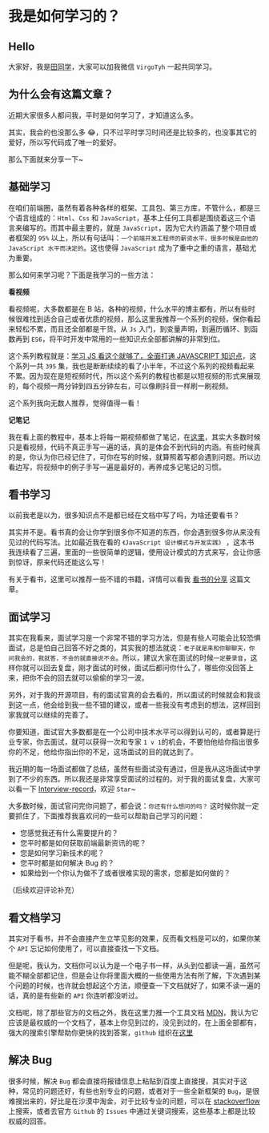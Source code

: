 # 我是如何学习的？

## Hello

大家好，我是[田同学](https://github.com/Tyh2001)，大家可以加我微信 `VirgoTyh` 一起共同学习。

## 为什么会有这篇文章？

近期大家很多人都问我，平时是如何学习了，才知道这么多。

其实，我会的也没那么多 😂，只不过平时学习时间还是比较多的，也没事其它的爱好，所以写代码成了唯一的爱好。

那么下面就来分享一下~

## 基础学习

在咱们前端圈，虽然有着各种各样的框架、工具包、第三方库，不管什么，都是三个语言组成的：`Html`、`Css` 和 `JavaScript`，基本上任何工具都是围绕着这三个语言来编写的。而其中最主要的，就是 `JavaScript`，因为它大约涵盖了整个项目或者框架的 `95%` 以上，所以有句话叫：`一个前端开发工程师的薪资水平，很多时候是由他的 JavaScript 水平而决定的`。这也使得 `JavaScript` 成为了重中之重的语言，基础尤为重要。

那么如何来学习呢？下面是我学习的一些方法：

**看视频**

看视频呢，大多数都是在 B 站，各种的视频，什么水平的博主都有，所以有些时候很难找到适合自己或者优质的视频，那么这里我推荐一个系列的视频，保你看起来轻松不累，而且还全部都是干货。从 `Js` 入门，到变量声明，到遍历循环、到函数再到 `ES6`，将平时开发中常用的一些知识点全部都讲解的非常到位。

这个系列教程就是：[学习 JS 看这个就够了，全面打通 JAVASCRIPT 知识点](https://www.bilibili.com/video/BV1NJ411W7wh?p=1&vd_source=45b9ebc52408dcecd5ef3a71d406552e)，这个系列一共 `395` 集，我也是断断续续的看了小半年，不过这个系列的视频看起来不累。因为现在是短视频时代，所以这个系列的教程也都是以短视频的形式来展现的，每个视频一两分钟到四五分钟左右，可以像刷抖音一样刷一刷视频。

这个系列我向无数人推荐，觉得值得一看！

**记笔记**

我在看上面的教程中，基本上将每一期视频都做了笔记，在[这里](https://tianyuhao.cn/blog/docs/javascript/basic.html)，其实大多数时候只是看视频，代码不真正手写一遍的话，真的是体会不到代码的内涵。有些时候真的是，你认为你已经记住了，可你在写的时候，就算照着写都会遇到问题。所以边看边写，将视频中的例子手写一遍是最好的，再养成多记笔记的习惯。

## 看书学习

以前我老是以为，很多知识点不是都已经在文档中写了吗，为啥还要看书？

其实并不是。看书真的会让你学到很多你不知道的东西，你会遇到很多你从来没有见过的代码写法。比如最近我在看的 `《JavaScript 设计模式与开发实践》` ，这本书我连续看了三遍，里面的一些很简单的逻辑，使用设计模式的方式来写，会让你感到惊讶，原来代码还能这么写！

有关于看书，这里可以推荐一些不错的书籍，详情可以看我 [看书的分享](https://tianyuhao.cn/blog/article/article/article-3.html) 这篇文章。

## 面试学习

其实在我看来，面试学习是一个非常不错的学习方法，但是有些人可能会比较恐惧面试，总是怕自己回答不好之类的，其实我的想法就说：`老子就是来和你聊聊天，你问我会的，我就答，不会的就直接说不会`。所以，建议大家在面试的时候`一定要录音`，这样你就可以回去复盘，刚才面试的时候，面试后都问你什么了，哪些你没回答上来，把你不会的回去就可以偷偷的学习一波。

另外，对于我的开源项目，有的面试官真的会去看的，所以面试的时候就会和我谈到这一点，他会给到我一些不错的建议，或者一些我没有考虑到的想法，这样回到家我就可以继续的完善了。

你要知道，面试官大多数都是在一个公司中技术水平可以得到认可的，或者算是行业专家，你去面试，就可以获得一次和专家 `1 v 1`的机会，不要怕他给你指出很多你的不足，他给你指出你的不足，这场面试的目的就达到了。

我近期的每一场面试都做了总结，虽然有些面试没有通过，但是我从这场面试中学到了不少的东西。所以我还是非常享受面试的过程的。对于我的面试复盘，大家可以看一下 [Interview-record](https://github.com/Tyh2001/Interview-record)，欢迎 `Star`~

大多数时候，面试官问完你问题了，都会说：`你还有什么想问的吗？` 这时候你就一定要抓住了，下面推荐我喜欢问的一些可以帮助自己学习的问题：

- 您感觉我还有什么需要提升的？
- 您平时都是如何获取前端最新资讯的呢？
- 您是如何学习新技术的呢？
- 您平时都是如何解决 Bug 的？
- 如果给到一个你认为做不了或者很难实现的需求，您都是如何做的？

（后续欢迎评论补充）

## 看文档学习

其实对于看书，并不会直接产生立竿见影的效果，反而看文档是可以的，如果你某个 `API` 忘记如何使用了，可以直接查找一下文档。

但是呢，我认为，文档你可以认为是一个电子书一样，从头到位都读一遍，虽然可能不糊全部都记住，但是会让你将里面大概的一些使用方法有所了解，下次遇到某个问题的时候，也许就会想起这个方法，顺便查一下文档就好了，如果不读一遍的话，真的是有些新的 `API` 你连听都没听过。

文档呢，除了那些官方的文档之外，我在这里力推一个工具文档 [MDN](https://developer.mozilla.org/zh-CN/)，我认为它应该是最权威的一个文档了，基本上你见到过的，没见到过的，在上面全部都有，强大的搜索引擎帮助你更快的找到答案，`github` 组织在[这里](https://github.com/mdn/)

## 解决 Bug

很多时候，解决 `Bug` 都会直接将报错信息上粘贴到百度上直接搜，其实对于这种，常见的问题还好，有些也别专业的问题，或者对于一些全新框架的 `Bug`，是很难搜出来的，好比是在沙漠中淘金，对于比较专业的问题，可以在 [stackoverflow](https://stackoverflow.com/) 上搜索，或者去官方 `Github` 的 `Issues` 中通过关键词搜索，这些基本上都是比较权威的回答。
